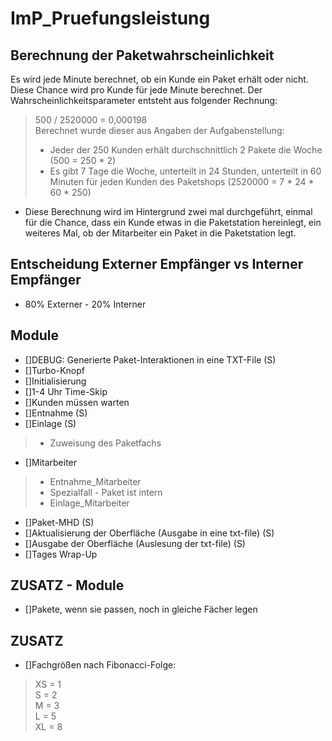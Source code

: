 # ImP_Pruefungsleistung

## Berechnung der Paketwahrscheinlichkeit

Es wird jede Minute berechnet, ob ein Kunde ein Paket erhält oder nicht.
Diese Chance wird pro Kunde für jede Minute berechnet.
Der Wahrscheinlichkeitsparameter entsteht aus folgender Rechnung:
> 500 / 2520000 = 0,000198\
> Berechnet wurde dieser aus Angaben der Aufgabenstellung:
> * Jeder der 250 Kunden erhält durchschnittlich 2 Pakete die Woche (500 = 250 * 2)
> * Es gibt 7 Tage die Woche, unterteilt in 24 Stunden, unterteilt in 60 Minuten für jeden Kunden des Paketshops (2520000 = 7 * 24 * 60 * 250)

* Diese Berechnung wird im Hintergrund zwei mal durchgeführt, einmal für die Chance, dass ein Kunde etwas in die Paketstation hereinlegt, ein weiteres Mal, ob der Mitarbeiter ein Paket in die Paketstation legt.

## Entscheidung Externer Empfänger vs Interner Empfänger
* 80% Externer - 20% Interner

## Module

* []DEBUG: Generierte Paket-Interaktionen in eine TXT-File (S)
* []Turbo-Knopf
* []Initialisierung
* []1-4 Uhr Time-Skip
* []Kunden müssen warten
* []Entnahme (S)
* []Einlage (S)
> * Zuweisung des Paketfachs
* []Mitarbeiter
> * Entnahme_Mitarbeiter
> * Spezialfall - Paket ist intern
> * Einlage_Mitarbeiter
* []Paket-MHD (S)
* []Aktualisierung der Oberfläche (Ausgabe in eine txt-file) (S)
* []Ausgabe der Oberfläche (Auslesung der txt-file) (S)
* []Tages Wrap-Up

## ZUSATZ - Module
* []Pakete, wenn sie passen, noch in gleiche Fächer legen

## ZUSATZ
* []Fachgrößen nach Fibonacci-Folge:
> XS = 1 \
> S = 2 \
> M = 3 \
> L = 5 \
> XL = 8